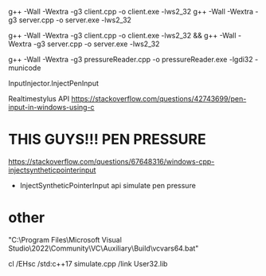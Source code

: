 g++ -Wall -Wextra -g3 client.cpp -o client.exe -lws2_32
g++ -Wall -Wextra -g3 server.cpp -o server.exe -lws2_32

g++ -Wall -Wextra -g3 client.cpp -o client.exe -lws2_32 && g++ -Wall -Wextra -g3 server.cpp -o server.exe -lws2_32

g++ -Wall -Wextra -g3 pressureReader.cpp -o pressureReader.exe -lgdi32 -municode

InputInjector.InjectPenInput

Realtimestylus API
https://stackoverflow.com/questions/42743699/pen-input-in-windows-using-c

# THIS GUYS!!! PEN PRESSURE

https://stackoverflow.com/questions/67648316/windows-cpp-injectsyntheticpointerinput

-   InjectSyntheticPointerInput api simulate pen pressure

# other

"C:\Program Files\Microsoft Visual Studio\2022\Community\VC\Auxiliary\Build\vcvars64.bat"

cl /EHsc /std:c++17 simulate.cpp /link User32.lib
